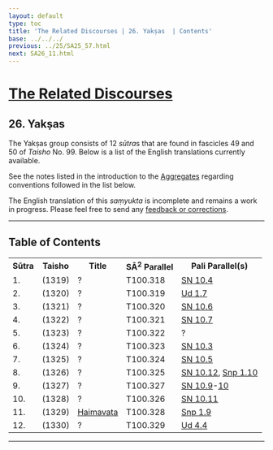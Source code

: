 ```yaml
---
layout: default
type: toc
title: 'The Related Discourses | 26. Yakṣas  | Contents'
base: ../../../
previous: ../25/SA25_57.html
next: SA26_11.html
---
```


<h1><a href="../index.html">The Related Discourses</a></h1>
<h2>26. Yakṣas</h2>

<div class="intro"><p>The Yakṣas group consists of 12 <em>sūtra</em>s that are found in fascicles 49 and 50 of <em>Taisho</em> No. 99. Below is a list of the English translations currently available.</p>

<p>See the notes listed in the introduction to the <a href="../01/index.html" target="_blank">Aggregates</a> regarding conventions followed in the list below.</p>

<p>The English translation of this <em>saṃyukta</em> is incomplete and remains a work in progress. Please feel free to send any <a href="mailto:dharmapearls1@gmail.com">feedback or corrections</a>.</p></div>

<hr/>

<h2>Table of Contents</h2>

<table class="ma-toc">
  <th>Sūtra</th>
  <th>Taisho</th>
  <th>Title</th>
  <th>SĀ<sup>2</sup> Parallel</th>
  <th>Pali Parallel(s)</th>

  <tr>
    <td>1.</td>
    <td>(1319)</td>
    <td><a href="SA26_1.html"></a>?</td>
    <td>T100.318</td>
    <td><a href="https://suttacentral.net/sn10.4" target="_blank">SN 10.4</a></td>
  </tr>
  <tr>
    <td>2.</td>
    <td>(1320)</td>
    <td><a href="SA26_2.html"></a>?</td>
    <td>T100.319</td>
    <td><a href="https://suttacentral.net/ud1.7" target="_blank">Ud 1.7</a></td>
  </tr>
  <tr>
    <td>3.</td>
    <td>(1321)</td>
    <td><a href="SA26_3.html"></a>?</td>
    <td>T100.320</td>
    <td><a href="https://suttacentral.net/sn10.6" target="_blank">SN 10.6</a></td>
  </tr>
  <tr>
    <td>4.</td>
    <td>(1322)</td>
    <td><a href="SA26_4.html"></a>?</td>
    <td>T100.321</td>
    <td><a href="https://suttacentral.net/sn10.7" target="_blank">SN 10.7</a></td>
  </tr>
  <tr>
    <td>5.</td>
    <td>(1323)</td>
    <td><a href="SA26_5.html"></a>?</td>
    <td>T100.322</td>
    <td><a href="https://suttacentral.net/" target="_blank"></a>?</td>
  </tr>
  <tr>
    <td>6.</td>
    <td>(1324)</td>
    <td><a href="SA26_6.html"></a>?</td>
    <td>T100.323</td>
    <td><a href="https://suttacentral.net/sn10.3" target="_blank">SN 10.3</a></td>
  </tr>
  <tr>
    <td>7.</td>
    <td>(1325)</td>
    <td><a href="SA26_7.html"></a>?</td>
    <td>T100.324</td>
    <td><a href="https://suttacentral.net/sn10.5" target="_blank">SN 10.5</a></td>
  </tr>
  <tr>
    <td>8.</td>
    <td>(1326)</td>
    <td><a href="SA26_8.html"></a>?</td>
    <td>T100.325</td>
    <td><a href="https://suttacentral.net/sn10.12" target="_blank">SN 10.12</a>, <a href="https://suttacentral.net/snp1.10" target="_blank">Snp 1.10</a></td>
  </tr>
  <tr>
    <td>9.</td>
    <td>(1327)</td>
    <td><a href="SA26_9.html"></a>?</td>
    <td>T100.327</td>
    <td><a href="https://suttacentral.net/sn10.9" target="_blank">SN 10.9</a>-<a href="https://suttacentral.net/sn10.10" target="_blank">10</a></td>
  </tr>
  <tr>
    <td>10.</td>
    <td>(1328)</td>
    <td><a href="SA26_10.html"></a>?</td>
    <td>T100.326</td>
    <td><a href="https://suttacentral.net/sn10.11" target="_blank">SN 10.11</a></td>
  </tr>
  <tr>
    <td>11.</td>
    <td>(1329)</td>
    <td><a href="SA26_11.html">Haimavata</a></td>
    <td>T100.328</td>
    <td><a href="https://suttacentral.net/snp1.9" target="_blank">Snp 1.9</a></td>
  </tr>
  <tr>
    <td>12.</td>
    <td>(1330)</td>
    <td><a href="SA26_12.html"></a>?</td>
    <td>T100.329</td>
    <td><a href="https://suttacentral.net/ud4.4" target="_blank">Ud 4.4</a><!--EĀ 48.6--></td>
  </tr>
</table>

<hr/>